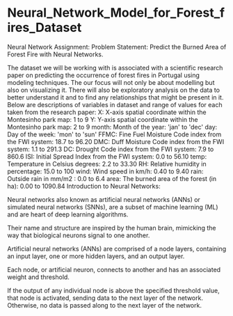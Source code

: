 # Neural_Network_Model_for_Forest_fires_Dataset
Neural Network Assignment: Problem Statement: Predict the Burned Area of Forest Fire with Neural Networks.

The dataset we will be working with is associated with a scientific research paper on predicting the occurrence of forest fires in Portugal using modeling techniques.
The our focus will not only be about modelling but also on visualizing it.
There will also be exploratory analysis on the data to better understand it and to find any relationships that might be present in it.
Below are descriptions of variables in dataset and range of values for each taken from the research paper:
X: X-axis spatial coordinate within the Montesinho park map: 1 to 9
Y: Y-axis spatial coordinate within the Montesinho park map: 2 to 9
month: Month of the year: 'jan' to 'dec'
day: Day of the week: 'mon' to 'sun'
FFMC: Fine Fuel Moisture Code index from the FWI system: 18.7 to 96.20
DMC: Duff Moisture Code index from the FWI system: 1.1 to 291.3
DC: Drought Code index from the FWI system: 7.9 to 860.6
ISI: Initial Spread Index from the FWI system: 0.0 to 56.10
temp: Temperature in Celsius degrees: 2.2 to 33.30
RH: Relative humidity in percentage: 15.0 to 100
wind: Wind speed in km/h: 0.40 to 9.40
rain: Outside rain in mm/m2 : 0.0 to 6.4
area: The burned area of the forest (in ha): 0.00 to 1090.84
Introduction to Neural Networks:

Neural networks also known as artificial neural networks (ANNs) or simulated neural networks (SNNs), are a subset of machine learning (ML) and are heart of deep learning algorithms.

Their name and structure are inspired by the human brain, mimicking the way that biological neurons signal to one another.

Artificial neural networks (ANNs) are comprised of a node layers, containing an input layer, one or more hidden layers, and an output layer.

Each node, or artificial neuron, connects to another and has an associated weight and threshold.

If the output of any individual node is above the specified threshold value, that node is activated, sending data to the next layer of the network. Otherwise, no data is passed along to the next layer of the network.
